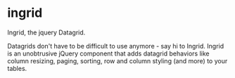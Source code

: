 ingrid
======

Ingrid, the jquery Datagrid.

Datagrids don't have to be difficult to use anymore - say hi to Ingrid. Ingrid is an unobtrusive jQuery component that adds datagrid behaviors like column resizing, paging, sorting, row and column styling (and more) to your tables. 
